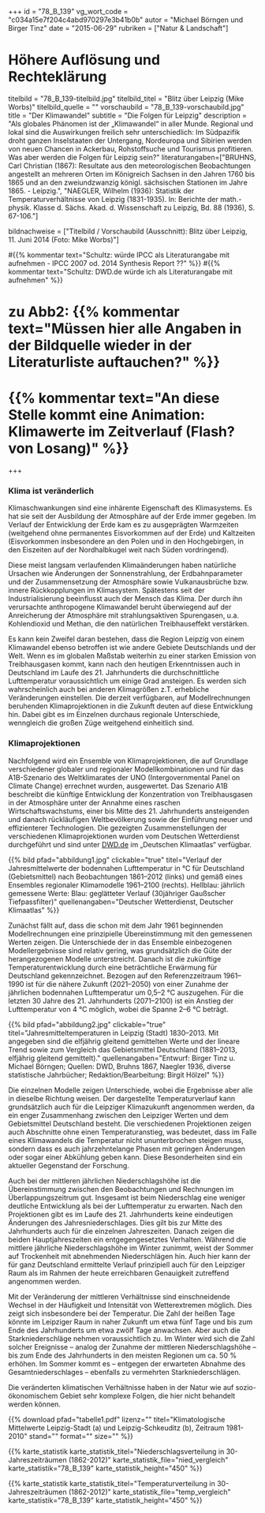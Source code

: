 +++
id = "78_B_139"
vg_wort_code = "c034a15e7f204c4abd970297e3b41b0b"
autor = "Michael Börngen und Birger Tinz"
date = "2015-06-29"
rubriken = ["Natur & Landschaft"]
# Höhere Auflösung und Rechteklärung
titelbild = "78_B_139-titelbild.jpg"
titelbild_titel = "Blitz über Leipzig (Mike Worbs)"
titelbild_quelle = ""
vorschaubild = "78_B_139-vorschaubild.jpg"
title = "Der Klimawandel"
subtitle = "Die Folgen für Leipzig"
description = "Als globales Phänomen ist der „Klimawandel“ in aller Munde. Regional und lokal sind die Auswirkungen freilich sehr unterschiedlich: Im Südpazifik droht ganzen Inselstaaten der Untergang, Nordeuropa und Sibirien werden von neuen Chancen in Ackerbau, Rohstoffsuche und Tourismus profitieren. Was aber werden die Folgen für Leipzig sein?"
literaturangaben=["BRUHNS, Carl Christian (1867): Resultate aus den meteorologischen Beobachtungen angestellt an mehreren Orten im Königreich Sachsen in den Jahren 1760 bis 1865 und an den zweiundzwanzig königl. sächsischen Stationen im Jahre 1865. - Leipzig.", "NAEGLER, Wilhelm (1936): Statistik der Temperaturverhältnisse von Leipzig (1831-1935). In: Berichte der math.-physik. Klasse d. Sächs. Akad. d. Wissenschaft zu Leipzig, Bd. 88 (1936), S. 67-106."]

bildnachweise = ["Titelbild / Vorschaubild (Ausschnitt): Blitz über Leipzig, 11. Juni 2014 (Foto: Mike Worbs)"]

#{{% kommentar text="Schultz: würde IPCC als Literaturangabe mit aufnehmen  - IPCC 2007 od. 2014 Synthesis Report ??" %}}
#{{% kommentar text="Schultz: DWD.de würde ich als Literaturangabe mit aufnehmen" %}}

# zu Abb2: {{% kommentar text="Müssen hier alle Angaben in der Bildquelle wieder in der Literaturliste auftauchen?" %}}

# {{% kommentar text="An diese Stelle kommt eine Animation: Klimawerte im Zeitverlauf (Flash? von Losang)" %}}
+++

### **Klima ist veränderlich**

Klimaschwankungen sind eine inhärente Eigenschaft des Klimasystems. Es hat sie seit der Ausbildung der Atmosphäre auf der Erde immer gegeben. Im Verlauf der Entwicklung der Erde kam es zu ausgeprägten Warmzeiten (weitgehend ohne permanentes Eisvorkommen auf der Erde) und Kaltzeiten (Eisvorkommen insbesondere an den Polen und in den Hochgebirgen, in den Eiszeiten auf der Nordhalbkugel weit nach Süden vordringend).

Diese meist langsam verlaufenden Klimaänderungen haben natürliche Ursachen wie Änderungen der Sonnenstrahlung, der Erdbahnparameter und der Zusammensetzung der Atmosphäre sowie Vulkanausbrüche bzw. innere Rückkopplungen im Klimasystem. Spätestens seit der Industrialisierung beeinflusst auch der Mensch das Klima. Der durch ihn verursachte anthropogene Klimawandel beruht überwiegend auf der Anreicherung der Atmosphäre mit strahlungsaktiven Spurengasen, u.a. Kohlendioxid und Methan, die den natürlichen Treibhauseffekt verstärken.

Es kann kein Zweifel daran bestehen, dass die Region Leipzig von einem Klimawandel ebenso betroffen ist wie andere Gebiete Deutschlands und der Welt. Wenn es im globalen Maßstab weiterhin zu einer starken Emission von Treibhausgasen kommt, kann nach den heutigen Erkenntnissen auch in Deutschland im Laufe des 21. Jahrhunderts die durchschnittliche Lufttemperatur voraussichtlich um einige Grad ansteigen. Es werden sich wahrscheinlich auch bei anderen Klimagrößen z.T. erhebliche Veränderungen einstellen. Die derzeit verfügbaren, auf Modellrechnungen beruhenden Klimaprojektionen in die Zukunft deuten auf diese Entwicklung hin. Dabei gibt es im Einzelnen durchaus regionale Unterschiede, wenngleich die großen Züge weitgehend einheitlich sind.

### **Klimaprojektionen**


Nachfolgend wird ein Ensemble von Klimaprojektionen, die auf Grundlage verschiedener globaler und regionaler Modellkombinationen und für das A1B-Szenario des Weltklimarates der UNO (Intergovernmental Panel on Climate Change) errechnet wurden, ausgewertet. Das Szenario A1B beschreibt die künftige Entwicklung der Konzentration von Treibhausgasen in der Atmosphäre unter der Annahme eines raschen Wirtschaftswachstums, einer bis Mitte des 21. Jahrhunderts ansteigenden und danach rückläufigen Weltbevölkerung sowie der Einführung neuer und effizienterer Technologien. Die gezeigten Zusammenstellungen der verschiedenen Klimaprojektionen wurden vom Deutschen Wetterdienst durchgeführt und sind unter [DWD.de](http://dwd.de) im „Deutschen Klimaatlas“ verfügbar.

{{% bild pfad="abbildung1.jpg" clickable="true" titel="Verlauf der Jahresmittelwerte der bodennahen Lufttemperatur in °C für Deutschland (Gebietsmittel) nach Beobachtungen 1861–2012 (links) und gemäß eines Ensembles regionaler Klimamodelle 1961–2100 (rechts). Hellblau: jährlich gemessene Werte: Blau: geglätteter Verlauf (30jähriger Gaußscher Tiefpassfilter)" quellenangaben="Deutscher Wetterdienst, Deutscher Klimaatlas" %}}

Zunächst fällt auf, dass die schon mit dem Jahr 1961 beginnenden Modellrechnungen eine prinzipielle Übereinstimmung mit den gemessenen Werten zeigen. Die Unterschiede der in das Ensemble einbezogenen Modellergebnisse sind relativ gering, was grundsätzlich die Güte der herangezogenen Modelle unterstreicht. Danach ist die zukünftige Temperaturentwicklung durch eine beträchtliche Erwärmung für Deutschland gekennzeichnet. Bezogen auf den Referenzzeitraum 1961–1990 ist für die nähere Zukunft (2021–2050) von einer Zunahme der jährlichen bodennahen Lufttemperatur um 0,5–2 °C auszugehen. Für die letzten 30 Jahre des 21. Jahrhunderts (2071–2100) ist ein Anstieg der Lufttemperatur von 4 °C möglich, wobei die Spanne 2–6 °C beträgt.

{{% bild pfad="abbildung2.jpg" clickable="true" titel="Jahresmitteltemperaturen in Leipzig (Stadt) 1830–2013. Mit angegeben sind die elfjährig gleitend gemittelten Werte und der lineare Trend sowie zum Vergleich das Gebietsmittel Deutschland (1881–2013, elfjährig gleitend gemittelt)." quellenangaben="Entwurf: Birger Tinz u. Michael Börngen; Quellen: DWD, Bruhns 1867, Naegler 1936, diverse statistische Jahrbücher; Redaktion/Bearbeitung: Birgit Hölzel" %}}

Die einzelnen Modelle zeigen Unterschiede, wobei die Ergebnisse aber alle in dieselbe Richtung weisen. Der dargestellte Temperaturverlauf kann grundsätzlich auch für die Leipziger Klimazukunft angenommen werden, da ein enger Zusammenhang zwischen den Leipziger Werten und dem Gebietsmittel Deutschland besteht. Die verschiedenen Projektionen zeigen auch Abschnitte ohne einen Temperaturanstieg, was bedeutet, dass im Falle eines Klimawandels die Temperatur nicht ununterbrochen steigen muss, sondern dass es auch jahrzehntelange Phasen mit geringen Änderungen oder sogar einer Abkühlung geben kann. Diese Besonderheiten sind ein aktueller Gegenstand der Forschung.

Auch bei der mittleren jährlichen Niederschlagshöhe ist die Übereinstimmung zwischen den Beobachtungen und Rechnungen im Überlappungszeitrum gut. Insgesamt ist beim Niederschlag eine weniger deutliche Entwicklung als bei der Lufttemperatur zu erwarten. Nach den Projektionen gibt es im Laufe des 21. Jahrhunderts keine eindeutigen Änderungen des Jahresniederschlages. Dies gilt bis zur Mitte des Jahrhunderts auch für die einzelnen Jahreszeiten. Danach zeigen die beiden Hauptjahreszeiten ein entgegengesetztes Verhalten. Während die mittlere jährliche Niederschlagshöhe im Winter zunimmt, weist der Sommer auf Trockenheit mit abnehmenden Niederschlägen hin. Auch hier kann der für ganz Deutschland ermittelte Verlauf prinzipiell auch für den Leipziger Raum als im Rahmen der heute erreichbaren Genauigkeit zutreffend angenommen werden.

Mit der Veränderung der mittleren Verhältnisse sind einschneidende Wechsel in der Häufigkeit und Intensität von Wetterextremen möglich. Dies zeigt sich insbesondere bei der Temperatur. Die Zahl der heißen Tage könnte im Leipziger Raum in naher Zukunft um etwa fünf Tage und bis zum Ende des Jahrhunderts um etwa zwölf Tage anwachsen. Aber auch die Starkniederschläge nehmen voraussichtlich zu. Im Winter wird sich die Zahl solcher Ereignisse – analog der Zunahme der mittleren Niederschlagshöhe – bis zum Ende des Jahrhunderts in den meisten Regionen um ca. 50 % erhöhen. Im Sommer kommt es – entgegen der erwarteten Abnahme des Gesamtniederschlages – ebenfalls zu vermehrten Starkniederschlägen.

Die veränderten klimatischen Verhältnisse haben in der Natur wie auf sozio-ökonomischem Gebiet sehr komplexe Folgen, die hier nicht behandelt werden können.

{{% download pfad="tabelle1.pdf" lizenz="" titel="Klimatologische Mittelwerte Leipzig-Stadt (a) und Leipzig-Schkeuditz (b), Zeitraum 1981-2010" stand="" format="" size="" %}}

{{% karte_statistik karte_statistik_titel="Niederschlagsverteilung in 30-Jahreszeiträumen (1862-2012)" karte_statistik_file="nied_vergleich" karte_statistik="78_B_139" karte_statistik_height="450" %}}

{{% karte_statistik karte_statistik_titel="Temperaturverteilung in 30-Jahreszeiträumen (1862-2012)" karte_statistik_file="temp_vergleich" karte_statistik="78_B_139" karte_statistik_height="450" %}}
